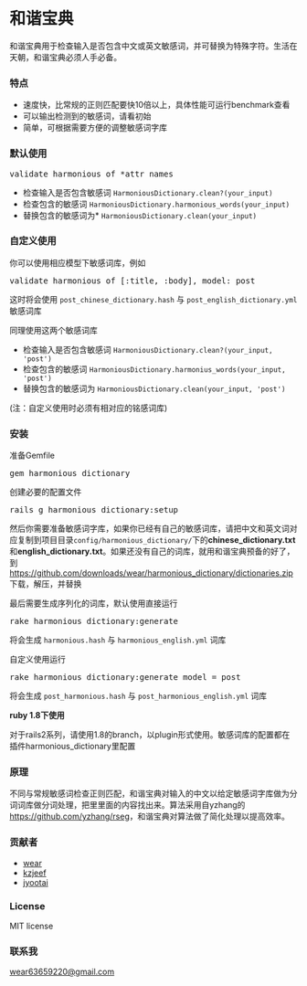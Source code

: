 # 和谐宝典

和谐宝典用于检查输入是否包含中文或英文敏感词，并可替换为特殊字符。生活在天朝，和谐宝典必须人手必备。

### 特点

* 速度快，比常规的正则匹配要快10倍以上，具体性能可运行benchmark查看
* 可以输出检测到的敏感词，请看初始
* 简单，可根据需要方便的调整敏感词字库

### 默认使用

<pre>
validate_harmonious_of *attr_names
</pre>

* 检查输入是否包含敏感词 `HarmoniousDictionary.clean?(your_input)`
* 检查包含的敏感词 `HarmoniousDictionary.harmonious_words(your_input)`
* 替换包含的敏感词为* `HarmoniousDictionary.clean(your_input)`

### 自定义使用

你可以使用相应模型下敏感词库，例如

<pre>
validate_harmonious_of [:title, :body], model: post
</pre>

这时将会使用 `post_chinese_dictionary.hash` 与 `post_english_dictionary.yml` 敏感词库

同理使用这两个敏感词库

* 检查输入是否包含敏感词 `HarmoniousDictionary.clean?(your_input, 'post')`
* 检查包含的敏感词 `HarmoniousDictionary.harmonius_words(your_input, 'post')`
* 替换包含的敏感词为 `HarmoniousDictionary.clean(your_input, 'post')`

(注：自定义使用时必须有相对应的铭感词库)

### 安装

准备Gemfile
<pre>
gem harmonious_dictionary
</pre>

创建必要的配置文件
<pre>
rails g harmonious_dictionary:setup
</pre>

然后你需要准备敏感词字库，如果你已经有自己的敏感词库，请把中文和英文词对应复制到项目目录`config/harmonious_dictionary/`下的**chinese_dictionary.txt**和**english_dictionary.txt**。如果还没有自己的词库，就用和谐宝典预备的好了，到 <https://github.com/downloads/wear/harmonious_dictionary/dictionaries.zip> 下载，解压，并替换

最后需要生成序列化的词库，默认使用直接运行
<pre>
rake harmonious_dictionary:generate 
</pre>
将会生成 `harmonious.hash` 与 `harmonious_english.yml` 词库

自定义使用运行
<pre>
rake harmonious_dictionary:generate model = post
</pre>
将会生成 `post_harmonious.hash` 与 `post_harmonious_english.yml` 词库

**ruby 1.8下使用**

对于rails2系列，请使用1.8的branch，以plugin形式使用。敏感词库的配置都在插件harmonious_dictionary里配置

### 原理

不同与常规敏感词检查正则匹配，和谐宝典对输入的中文以给定敏感词字库做为分词词库做分词处理，把里里面的内容找出来。算法采用自yzhang的<https://github.com/yzhang/rseg>，和谐宝典对算法做了简化处理以提高效率。

### 贡献者

* [wear](https://github.com/wear)
* [kzjeef](https://github.com/kzjeef)
* [jyootai](https://github.com/jyootai)

### License

MIT license

### 联系我
<wear63659220@gmail.com>
